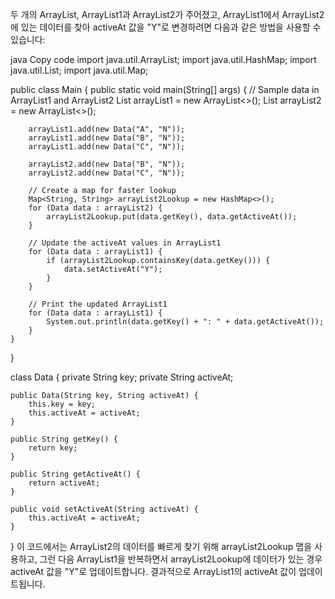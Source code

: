 두 개의 ArrayList, ArrayList1과 ArrayList2가 주어졌고, ArrayList1에서 ArrayList2에 있는 데이터를 찾아 activeAt 값을 "Y"로 변경하려면 다음과 같은 방법을 사용할 수 있습니다:

java
Copy code
import java.util.ArrayList;
import java.util.HashMap;
import java.util.List;
import java.util.Map;

public class Main {
public static void main(String[] args) {
// Sample data in ArrayList1 and ArrayList2
List<Data> arrayList1 = new ArrayList<>();
List<Data> arrayList2 = new ArrayList<>();

        arrayList1.add(new Data("A", "N"));
        arrayList1.add(new Data("B", "N"));
        arrayList1.add(new Data("C", "N"));
        
        arrayList2.add(new Data("B", "N"));
        arrayList2.add(new Data("C", "N"));
        
        // Create a map for faster lookup
        Map<String, String> arrayList2Lookup = new HashMap<>();
        for (Data data : arrayList2) {
            arrayList2Lookup.put(data.getKey(), data.getActiveAt());
        }
        
        // Update the activeAt values in ArrayList1
        for (Data data : arrayList1) {
            if (arrayList2Lookup.containsKey(data.getKey())) {
                data.setActiveAt("Y");
            }
        }
        
        // Print the updated ArrayList1
        for (Data data : arrayList1) {
            System.out.println(data.getKey() + ": " + data.getActiveAt());
        }
    }
}

class Data {
private String key;
private String activeAt;

    public Data(String key, String activeAt) {
        this.key = key;
        this.activeAt = activeAt;
    }

    public String getKey() {
        return key;
    }

    public String getActiveAt() {
        return activeAt;
    }

    public void setActiveAt(String activeAt) {
        this.activeAt = activeAt;
    }
}
이 코드에서는 ArrayList2의 데이터를 빠르게 찾기 위해 arrayList2Lookup 맵을 사용하고, 그런 다음 ArrayList1을 반복하면서 arrayList2Lookup에 데이터가 있는 경우 activeAt 값을 "Y"로 업데이트합니다. 결과적으로 ArrayList1의 activeAt 값이 업데이트됩니다.